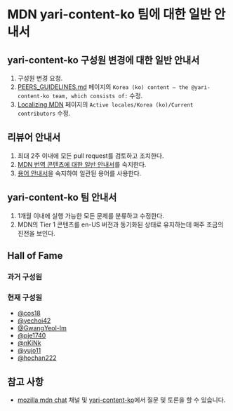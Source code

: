 # MDN yari-content-ko 팀에 대한 일반 안내서

## yari-content-ko 구성원 변경에 대한 일반 안내서

1. 구성원 변경 요청.
2. [PEERS_GUIDELINES.md](https://github.com/mdn/translated-content/blob/main/PEERS_GUIDELINES.md) 페이지의 `Korea (ko) content — the @yari-content-ko team, which consists of:` 수정.
3. [Localizing MDN][] 페이지의 `Active locales/Korea (ko)/Current contributors` 수정.

## 리뷰어 안내서

1. 최대 2주 이내에 모든 pull request를 검토하고 조치한다.
2. [MDN 번역 콘텐츠에 대한 일반 안내서](/docs/ko/README.md#여러-안내서)를 숙지한다.
3. [용어 안내서](./glossary-guide.md)을 숙지하여 일관된 용어를 사용한다.

## yari-content-ko 팀 안내서

1. 1개월 이내에 실행 가능한 모든 문제를 분류하고 수정한다.
2. MDN의 Tier 1 콘텐츠를 en-US 버전과 동기화된 상태로 유지하는데 매주 조금의 진전을 보인다.

## Hall of Fame

### 과거 구성원

### 현재 구성원

- [@cos18](https://github.com/cos18)
- [@yechoi42](https://github.com/yechoi42)
- [@GwangYeol-Im](https://github.com/GwangYeol-Im)
- [@pje1740](https://github.com/pje1740)
- [@nKiNk](https://github.com/nKiNk)
- [@yujo11](https://github.com/yujo11)
- [@hochan222](https://github.com/hochan222)

## 참고 사항

- [mozilla mdn chat](https://chat.mozilla.org/#/room/#mdn:mozilla.org) 채널 및 [yari-content-ko](https://github.com/orgs/mdn/teams/yari-content-ko)에서 질문 및 토론을 할 수 있습니다.

[Localizing MDN]: https://developer.mozilla.org/en-US/docs/MDN/Contribute/Localize
